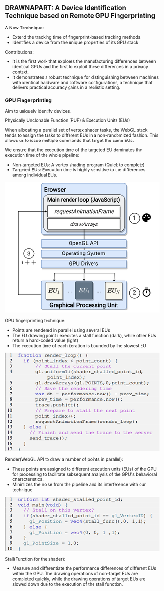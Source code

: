 ## DRAWNAPART: A Device Identification Technique based on Remote GPU Fingerprinting

A New Terchnique:
- Extend the tracking time of fingerprint-based tracking methods.
- Identifies a device from the unique properties of its GPU stack

Contributions:
- It is the first work that explores the manufacturing differences between identical GPUs and the first to exploit these differences in a privacy context.
- It demonstrates a robust technique for distinguishing between machines with identical hardware and software configurations, a technique that delivers practical accuracy gains in a realistic setting.

### GPU Fingerprinting

Aim to uniquely identify devices.

Physically Unclonable Function (PUF) & Execution Units (EUs)

When allocating a parallel set of vertex shader tasks, the WebGL stack tends to assign the tasks to different EUs in a non-randomized fashion. This allows us to issue multiple commands that target the same EUs.

We ensure that the execution time of the targeted EU dominates the execution time of the whole pipeline:
- Non-targeted EUs: A vertex shading program (Quick to complete)
- Targeted EUs: Execution time is highly sensitive to the differences among individual EUs.

![](/images/P201.png)

GPU fingerprinting technique:
- Points are rendered in parallel using several EUs
- The EU drawing point i executes a stall function (dark), while other EUs return a hard-coded value (light)
- The execution time of each iteration is bounded by the slowest EU

![](/images/P202.png)

Render(WebGL API to draw a number of points in parallel): 
- These points are assigned to different execution units (EUs) of the GPU for processing to facilitate subsequent analysis of the GPU's behavioral characteristics.
- Minimizes the noise from the pipeline and its interference with our technique

![](/images/P203.png)

Stall(Function for the shader):
- Measure and differentiate the performance differences of different EUs within the GPU. The drawing operations of non-target EUs are completed quickly, while the drawing operations of target EUs are slowed down due to the execution of the stall function.
